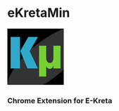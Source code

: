 # eKretaMin
![Logo (icon)](logo/logo-128.png?raw=true "Logo (icon)")
### Chrome Extension for E-Kreta
